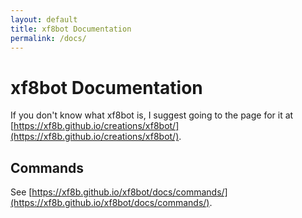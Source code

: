 ```yaml
---
layout: default
title: xf8bot Documentation
permalink: /docs/
---
```

# xf8bot Documentation
If you don't know what xf8bot is, I suggest going to the page for it at [https://xf8b.github.io/creations/xf8bot/](https://xf8b.github.io/creations/xf8bot/).
## Commands
See [https://xf8b.github.io/xf8bot/docs/commands/](https://xf8b.github.io/xf8bot/docs/commands/).

